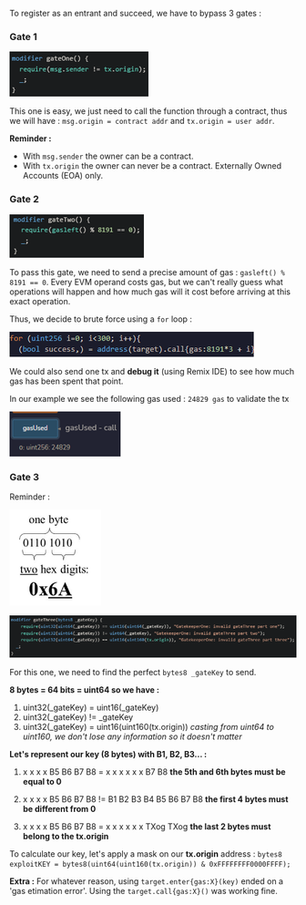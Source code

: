 To register as an entrant and succeed, we have to bypass 3 gates :

### Gate 1

![](https://github.com/Kuqow/ethernaut-solutions-Kuqow/blob/main/Pictures/gatekeeperone1.png)

This one is easy, we just need to call the function through a contract, thus we will have : `msg.origin = contract addr` and `tx.origin = user addr`. 

**Reminder :** 
- With `msg.sender` the owner can be a contract.
- With `tx.origin` the owner can never be a contract. Externally Owned Accounts (EOA) only.

### Gate 2

![](https://github.com/Kuqow/ethernaut-solutions-Kuqow/blob/main/Pictures/gatekeeperone2.png)

To pass this gate, we need to send a precise amount of gas : `gasleft() % 8191 == 0`.
Every EVM operand costs gas, but we can't really guess what operations will happen and how much gas will it cost before arriving at this exact operation. 

Thus, we decide to brute force using a `for` loop :

![](https://github.com/Kuqow/ethernaut-solutions-Kuqow/blob/main/Pictures/gatekeeperone3.png)

We could also send one tx and **debug it** (using Remix IDE) to see how much gas has been spent that point.

In our example we see the following gas used : `24829 gas` to validate the tx

![](https://github.com/Kuqow/ethernaut-solutions-Kuqow/blob/main/Pictures/gatekeeperone4.png)

### Gate 3 

Reminder : 

![](https://github.com/Kuqow/ethernaut-solutions-Kuqow/blob/main/Pictures/gatekeeperone5.png)

![](https://github.com/Kuqow/ethernaut-solutions-Kuqow/blob/main/Pictures/gatekeeperone6.png)

For this one, we need to find the perfect `bytes8 _gateKey` to send.

**8 bytes = 64 bits = uint64 so we have :**

1. uint32(\_gateKey) =  uint16(\_gateKey) 
2. uint32(\_gateKey) != \_gateKey
3. uint32(\_gateKey) = uint16(uint160(tx.origin))
*casting from uint64 to uint160, we don't lose any information so it doesn't matter*

**Let's represent our key (8 bytes) with B1, B2, B3... :**

1. x x x x B5 B6 B7 B8 = x x x x x x B7 B8 
**the 5th and 6th bytes must be equal to 0**

2. x x x x B5 B6 B7 B8 != B1 B2 B3 B4 B5 B6 B7 B8 
**the first 4 bytes must be different from 0**

3. x x x x B5 B6 B7 B8 = x x x x x x TXog TXog 
**the last 2 bytes must belong to the tx.origin**

To calculate our key, let's apply a mask on our **tx.origin** address :
`bytes8 exploitKEY = bytes8(uint64(uint160(tx.origin)) & 0xFFFFFFFF0000FFFF);`

**Extra :**
For whatever reason, using `target.enter{gas:X}(key)` ended on a 'gas etimation error'. Using the `target.call{gas:X}()` was working fine.
